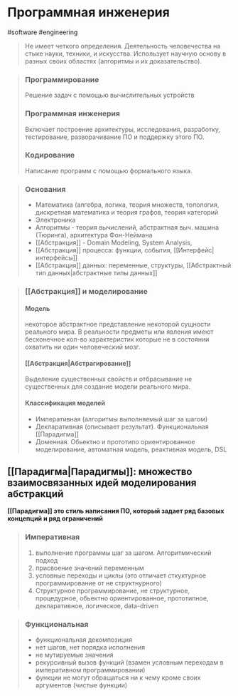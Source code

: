 # Программная инженерия
#software #engineering
>Не имеет четкого определения. Деятельность человечества на стыке науки, техники, и искусства. Использует научную основу в разных своих областях (алгоритмы и их доказательство).

> ### Программирование
> Решение задач с помощью вычислительных устройств
> ### Программная инженерия
> Включает построение архитектуры, исследования, разработку, тестирование, разворачивание ПО и поддержку этого ПО.
> ### Кодирование 
> Написание программ с помощью формального языка.

>### Основания
>-   Математика (алгебра, логика, теория множеств, топология, дискретная математика и теория графов, теория категорий
>-   Электроника
>-   Алгоритмы - теория вычислений, абстрактная выч. машина (Тюринга), архитектура Фон-Неймана
>-  [[Абстракция]] - Domain Modeling, System Analysis,
>- [[Абстракция]] процесса: функции, события, [[Интерфейс|интерфейсы]]
>- [[Абстракция]] данных: переменные, структуры, [[Абстрактный тип данных|абстрактные типы данных]]

>### [[Абстракция]] и моделирование
>#### Модель
>некоторое абстрактное представление некоторой сущности реального мира. В реальности предметы или явления имеют бесконечное кол-во характеристик которые не в состоянии охватить ни один человеческий мозг.
>#### [[Абстракция|Абстрагирование]]
>Выделение существенных свойств и отбрасывание не существенных для создание модели реального мира.
>#### Классификация моделей
>-   Императивная (алгоритмы выполняемый шаг за шагом)
>-   Декларативная (описывает результат). Функциональная [[Парадигма]]
>- Доменная. Обьектно и прототипо ориентированное моделирование, автоматная модель, реактивная модель, DSL

## [[Парадигма|Парадигмы]]: множество взаимосвязанных идей моделирования абстракций
__[[Парадигма]] это стиль написания ПО, который задает ряд базовых концепций и ряд ограничений__
>### Императивная
>1.  выполнение программы шаг за шагом. Алгоритмический подход
>2. присвоение значений переменным
>3. условные переходы и циклы (это отличает сткуктурное программирование от не структнурного)
>4. Структурное программирование, не структурное, процедурное, обьектно ориентированное, прототипное, декларативное, логическое, data-driven

>### Функциональная
>-   функциональная декомпозиция
>- нет шагов, нет порядка исполнения
>- не мутируемые значения
>- рекурсивный вызов функций (взамен условным переходам в императивном программировании)
>- функции не могут обращаться ни к чему кроме своих аргументов (чистые функции)